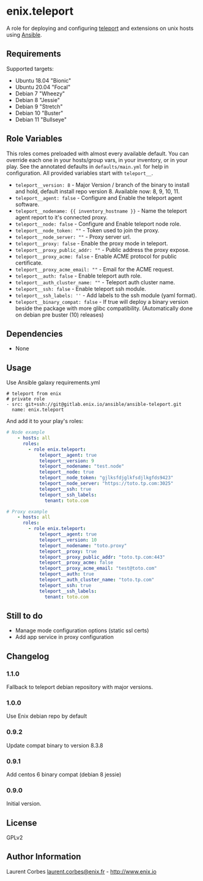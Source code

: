 enix.teleport
=============

A role for deploying and configuring [teleport](https://goteleport.com) and extensions on unix hosts using [Ansible](http://www.ansible.com/).

Requirements
------------

Supported targets:

- Ubuntu 18.04 "Bionic"
- Ubuntu 20.04 "Focal"
- Debian 7 "Wheezy"
- Debian 8 "Jessie"
- Debian 9 "Stretch"
- Debian 10 "Buster"
- Debian 11 "Bullseye"

Role Variables
--------------

This roles comes preloaded with almost every available default. You can override each one in your hosts/group vars, in your inventory, or in your play. See the annotated defaults in `defaults/main.yml` for help in configuration. All provided variables start with `teleport__`.

- `teleport__version: 8` - Major Version / branch of the binary to install and hold, default install repo version 8. Available now: 8, 9, 10, 11.
- `teleport__agent: false` - Configure and Enable the teleport agent software.
- `teleport__nodename: {{ inventory_hostname }}` - Name the teleport agent report to it's connected proxy.
- `teleport__node: false` - Configure and Enable teleport node role.
- `teleport__node_token: ""` - Token used to join the proxy.
- `teleport__node_server: ""` - Proxy server url.
- `teleport__proxy: false` - Enable the proxy mode in teleport.
- `teleport__proxy_public_addr: ""` - Public address the proxy expose.
- `teleport__proxy_acme: false` - Enable ACME protocol for public certificate.
- `teleport__proxy_acme_email: ""` - Email for the ACME request.
- `teleport__auth: false` - Enable teleport auth role.
- `teleport__auth_cluster_name: ""` - Teleport auth cluster name.
- `teleport__ssh: false` - Enable teleport ssh module.
- `teleport__ssh_labels: ''` - Add labels to the ssh module (yaml format).
- `teleport__binary_compat: false` - If true will deploy a binary version beside the package with more glibc compatibility. (Automatically done on debian pre buster (10) releases)

Dependencies
------------

- None

Usage
-----

Use Ansible galaxy requirements.yml

    # teleport from enix
    # private role
    - src: git+ssh://git@gitlab.enix.io/ansible/ansible-teleport.git
      name: enix.teleport

And add it to your play's roles:

```yaml
# Node example
    - hosts: all
      roles:
        - role enix.teleport:
            teleport__agent: true
            teleport__version: 9
            teleport__nodename: "test.node"
            teleport__node: true
            teleport__node_token: "gjlksfdjglkfsdjlkgfds9423"
            teleport__node_server: "https://toto.tp.com:3025"
            teleport__ssh: true
            teleport__ssh_labels:
              tenant: toto.com
```

```yaml
# Proxy example
    - hosts: all
      roles:
        - role enix.teleport:
            teleport__agent: true
            teleport__version: 10
            teleport__nodename: "toto.proxy"
            teleport__proxy: true
            teleport__proxy_public_addr: "toto.tp.com:443"
            teleport__proxy_acme: false
            teleport__proxy_acme_email: "test@toto.com"
            teleport__auth: true
            teleport__auth_cluster_name: "toto.tp.com"
            teleport__ssh: true
            teleport__ssh_labels:
              tenant: toto.com
```

Still to do
-----------

- Manage mode configuration options (static ssl certs)
- Add app service in proxy configuration

Changelog
---------

### 1.1.0

Fallback to teleport debian repository with major versions.

### 1.0.0

Use Enix debian repo by default
### 0.9.2

Update compat binary to version 8.3.8
### 0.9.1

Add centos 6 binary compat (debian 8 jessie)
### 0.9.0

Initial version.

License
-------

GPLv2

Author Information
------------------

Laurent Corbes <laurent.corbes@enix.fr> - http://www.enix.io
